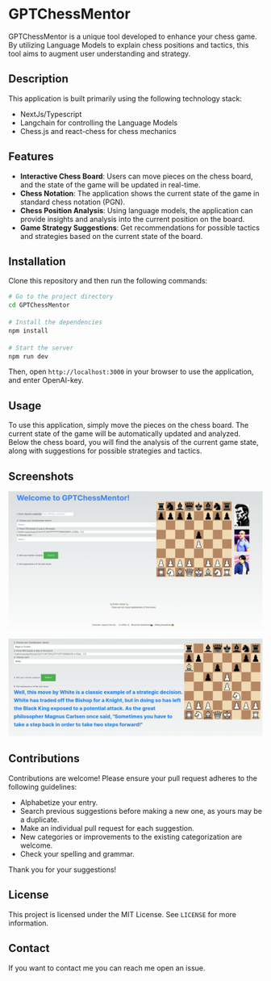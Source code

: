 # GPTChessMentor



GPTChessMentor is a unique tool developed to enhance your chess game. By utilizing Language Models to explain chess positions and tactics, this tool aims to augment user understanding and strategy. 

## Description

This application is built primarily using the following technology stack:

- NextJs/Typescript
- Langchain for controlling the Language Models
- Chess.js and react-chess for chess mechanics

## Features

- **Interactive Chess Board**: Users can move pieces on the chess board, and the state of the game will be updated in real-time.
- **Chess Notation**: The application shows the current state of the game in standard chess notation (PGN).
- **Chess Position Analysis**: Using language models, the application can provide insights and analysis into the current position on the board.
- **Game Strategy Suggestions**: Get recommendations for possible tactics and strategies based on the current state of the board.

## Installation

Clone this repository and then run the following commands:

```bash
# Go to the project directory
cd GPTChessMentor

# Install the dependencies
npm install

# Start the server
npm run dev
```

Then, open `http://localhost:3000` in your browser to use the application, and enter OpenAI-key.

## Usage

To use this application, simply move the pieces on the chess board. The current state of the game will be automatically updated and analyzed. Below the chess board, you will find the analysis of the current game state, along with suggestions for possible strategies and tactics.


## Screenshots

![The overall screenshot](preview.jpeg)

![example of position](preview2.jpeg)


## Contributions

Contributions are welcome! Please ensure your pull request adheres to the following guidelines:

- Alphabetize your entry.
- Search previous suggestions before making a new one, as yours may be a duplicate.
- Make an individual pull request for each suggestion.
- New categories or improvements to the existing categorization are welcome.
- Check your spelling and grammar.

Thank you for your suggestions!

## License

This project is licensed under the MIT License. See `LICENSE` for more information.

## Contact

If you want to contact me you can reach me open an issue.
